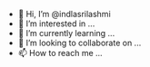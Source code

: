 - 👋 Hi, I’m @indlasrilashmi
- 👀 I’m interested in ...
- 🌱 I’m currently learning ...
- 💞️ I’m looking to collaborate on ...
- 📫 How to reach me ...

<!---
indlasrilashmi/indlasrilashmi is a ✨ special ✨ repository because its `README.md` (this file) appears on your GitHub profile.
You can click the Preview link to take a look at your changes.
--->
